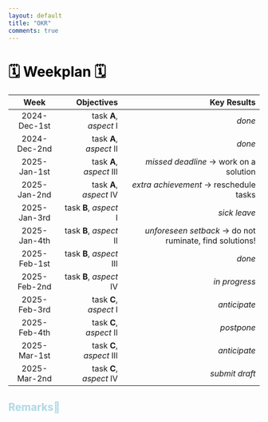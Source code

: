 ```yaml
---
layout: default
title: "OKR"
comments: true
---
```



# <span style="color:black">🗓 **Weekplan** 🗓</span>


| Week         | Objectives | Key Results |
|:------------:|---------:| ---------:|
| 2024-Dec-1st | task **A**, *aspect* I   | *done* |
| 2024-Dec-2nd | task **A**, *aspect* II  | *done* |
| 2025-Jan-1st | task **A**, *aspect* III | *missed deadline* → work on a solution |
| 2025-Jan-2nd | task **A**, *aspect* IV  | *extra achievement* → reschedule tasks |
| 2025-Jan-3rd | task **B**, *aspect* I   | *sick leave* |
| 2025-Jan-4th | task **B**, *aspect* II  | *unforeseen setback* → do not ruminate, find solutions!|
| 2025-Feb-1st | task **B**, *aspect* III | *done* |
| 2025-Feb-2nd | task **B**, *aspect* IV  | *in progress* |
| 2025-Feb-3rd | task **C**, *aspect* I   | *anticipate* |
| 2025-Feb-4th | task **C**, *aspect* II  | *postpone* |
| 2025-Mar-1st | task **C**, *aspect* III | *anticipate* |
| 2025-Mar-2nd | task **C**, *aspect* IV  | *submit draft* |



## <span style="color:lightblue">Remarks🍏</span>

```{disqus}
```
